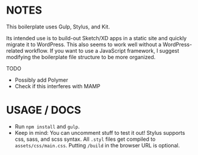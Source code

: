 # NOTES

This boilerplate uses Gulp, Stylus, and Kit.

Its intended use is to build-out Sketch/XD apps in a static site and quickly migrate it to WordPress.
This also seems to work well without a WordPress-related workflow.
If you want to use a JavaScript framework, I suggest modifying the boilerplate file structure to be more organized.

TODO
- Possibly add Polymer
- Check if this interferes with MAMP

# USAGE / DOCS

- Run `npm install` and `gulp`.
- Keep in mind:
    You can uncomment stuff to test it out!
    Stylus supports css, sass, and scss syntax.
    All `.styl` files get compiled to `assets/css/main.css`.
    Putting `/build` in the browser URL is optional.
